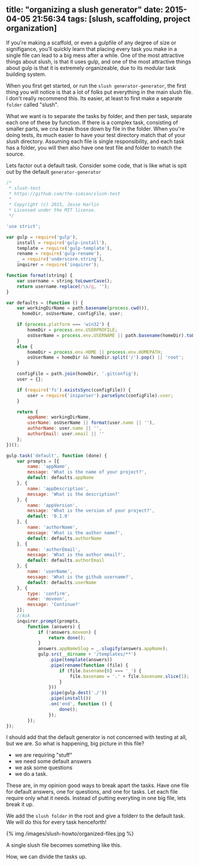 title: "organizing a slush generator"
date: 2015-04-05 21:56:34
tags: [slush, scaffolding, project organization]
---


If you're making a scaffold, or even a gulpfile of any degree of size or signifigance, you'll quickly learn that placing every task you make in a single file can lead to a big mess after a while. One of the most attractive things about slush, is that it uses gulp, and one of the most attractive things about gulp is that it is extremely organizeable, due to its modular task building system.

<!-- more -->

When you first get started, or run the `slush generator-generator`, the first thing you will notice is that a lot of folks put everything in the main slush file. I don't really recommend this. Its easier, at least to first make a separate `folder` called "slush".

What we want is to separate the tasks by folder, and then per task, separate each one of these by function. If there is a complex task, consisting of smaller parts, we cna break those down by file in the folder. When you're doing tests, its much easier to have your test directory match that of your slush directory. Assuming each file is single responsibility, and each task has a folder, you will then also have one test file and folder to match the source.

Lets factor out a default task. Consider some code, that is like what is spit out by the default `generator-generator`

```js
/*
 * slush-test
 * https://github.com/the-simian/slush-test
 *
 * Copyright (c) 2015, Jesse Harlin
 * Licensed under the MIT license.
 */

'use strict';

var gulp = require('gulp'),
    install = require('gulp-install'),
    template = require('gulp-template'),
    rename = require('gulp-rename'),
    _ = require('underscore.string'),
    inquirer = require('inquirer');

function format(string) {
    var username = string.toLowerCase();
    return username.replace(/\s/g, '');
}

var defaults = (function () {
    var workingDirName = path.basename(process.cwd()),
      homeDir, osUserName, configFile, user;

    if (process.platform === 'win32') {
        homeDir = process.env.USERPROFILE;
        osUserName = process.env.USERNAME || path.basename(homeDir).toLowerCase();
    }
    else {
        homeDir = process.env.HOME || process.env.HOMEPATH;
        osUserName = homeDir && homeDir.split('/').pop() || 'root';
    }

    configFile = path.join(homeDir, '.gitconfig');
    user = {};

    if (require('fs').existsSync(configFile)) {
        user = require('iniparser').parseSync(configFile).user;
    }

    return {
        appName: workingDirName,
        userName: osUserName || format(user.name || ''),
        authorName: user.name || '',
        authorEmail: user.email || ''
    };
})();

gulp.task('default', function (done) {
    var prompts = [{
        name: 'appName',
        message: 'What is the name of your project?',
        default: defaults.appName
    }, {
        name: 'appDescription',
        message: 'What is the description?'
    }, {
        name: 'appVersion',
        message: 'What is the version of your project?',
        default: '0.1.0'
    }, {
        name: 'authorName',
        message: 'What is the author name?',
        default: defaults.authorName
    }, {
        name: 'authorEmail',
        message: 'What is the author email?',
        default: defaults.authorEmail
    }, {
        name: 'userName',
        message: 'What is the github username?',
        default: defaults.userName
    }, {
        type: 'confirm',
        name: 'moveon',
        message: 'Continue?'
    }];
    //Ask
    inquirer.prompt(prompts,
        function (answers) {
            if (!answers.moveon) {
                return done();
            }
            answers.appNameSlug = _.slugify(answers.appName);
            gulp.src(__dirname + '/templates/**')
                .pipe(template(answers))
                .pipe(rename(function (file) {
                    if (file.basename[0] === '_') {
                        file.basename = '.' + file.basename.slice(1);
                    }
                }))
                .pipe(gulp.dest('./'))
                .pipe(install())
                .on('end', function () {
                    done();
                });
        });
});
```
I should add that the default generator is not concerned with testing at all, but we are. So what is happening, big picture in this file?

- we are requiring "stuff"
- we need some default answers
- we ask some questions
- we do a task.

These are, in my opinion good ways to break apart the tasks. Have one file for default answers, one for questions, and one for tasks. Let each file require only what it needs. Instead of putting everyting in one big file, lets break it up.

We add the `slush folder` in the root and give a folderr to the default task. We will do this for every task henceforth!

{% img /images/slush-howto/organized-files.jpg %}

A single slush file becomes something like this.

How, we can divide the tasks up.

